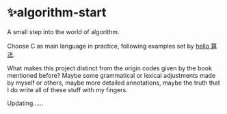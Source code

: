 # ✨algorithm-start

A small step into the world of algorithm.


Choose C as main language in practice, following examples set by [hello 算法](https://www.hello-algo.com/chapter_hello_algo/).


What makes this project distinct from the origin codes given by the book mentioned before? Maybe some grammatical or lexical adjustments made by myself or others, maybe more detailed annotations, maybe the truth that I do write all of these stuff with my fingers.


Updating……

